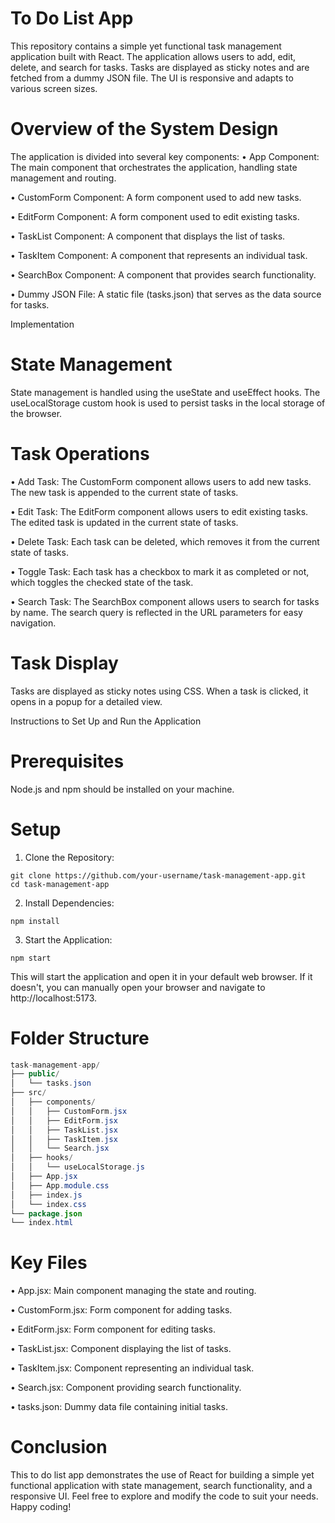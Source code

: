 # To Do List App
This repository contains a simple yet functional task management application built with React. The application allows users to add, edit, delete, and search for tasks. Tasks are displayed as sticky notes and are fetched from a dummy JSON file. The UI is responsive and adapts to various screen sizes.

# Overview of the System Design

The application is divided into several key components:
• App Component: The main component that orchestrates the application, handling state management and routing.

• CustomForm Component: A form component used to add new tasks.

• EditForm Component: A form component used to edit existing tasks.

• TaskList Component: A component that displays the list of tasks.

• TaskItem Component: A component that represents an individual task.

• SearchBox Component: A component that provides search functionality.

• Dummy JSON File: A static file (tasks.json) that serves as the data source for tasks.

Implementation

# State Management

State management is handled using the useState and useEffect hooks. The useLocalStorage custom hook is used to persist tasks in the local storage of the browser.

# Task Operations

• Add Task: The CustomForm component allows users to add new tasks. The new task is appended to the current state of tasks.

• Edit Task: The EditForm component allows users to edit existing tasks. The edited task is updated in the current state of tasks.

• Delete Task: Each task can be deleted, which removes it from the current state of tasks.

• Toggle Task: Each task has a checkbox to mark it as completed or not, which toggles the checked state of the task.

• Search Task: The SearchBox component allows users to search for tasks by name. The search query is reflected in the URL parameters for easy navigation.

# Task Display

Tasks are displayed as sticky notes using CSS. When a task is clicked, it opens in a popup for a detailed view.

Instructions to Set Up and Run the Application

# Prerequisites
Node.js and npm should be installed on your machine.

# Setup

1. Clone the Repository:
```console
git clone https://github.com/your-username/task-management-app.git
cd task-management-app
```
2. Install Dependencies:
```console
npm install
```
3. Start the Application:
```console
npm start
```

This will start the application and open it in your default web browser. If it doesn't, you can manually open your browser and navigate to http://localhost:5173.

# Folder Structure

```java
task-management-app/
├── public/
│   └── tasks.json
├── src/
│   ├── components/
│   │   ├── CustomForm.jsx
│   │   ├── EditForm.jsx
│   │   ├── TaskList.jsx
│   │   ├── TaskItem.jsx
│   │   └── Search.jsx
│   ├── hooks/
│   │   └── useLocalStorage.js
│   ├── App.jsx
│   ├── App.module.css
│   ├── index.js
│   └── index.css
└── package.json
└── index.html
```

# Key Files

• App.jsx: Main component managing the state and routing.

• CustomForm.jsx: Form component for adding tasks.

• EditForm.jsx: Form component for editing tasks.

• TaskList.jsx: Component displaying the list of tasks.

• TaskItem.jsx: Component representing an individual task.

• Search.jsx: Component providing search functionality.

• tasks.json: Dummy data file containing initial tasks.

# Conclusion

This to do list app demonstrates the use of React for building a simple yet functional application with state management, search functionality, and a responsive UI. Feel free to explore and modify the code to suit your needs. Happy coding!
